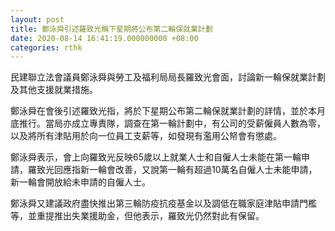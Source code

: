 ```yaml
---
layout: post
title: 鄭泳舜引述羅致光稱下星期將公布第二輪保就業計劃
date: 2020-08-14 16:41:19.000000000 +08:00
categories: rthk
---
```


民建聯立法會議員鄭泳舜與勞工及福利局局長羅致光會面，討論新一輪保就業計劃及其他支援就業措施。

鄭泳舜在會後引述羅致光指，將於下星期公布第二輪保就業計劃的詳情，並於本月底推行。當局亦成立專責隊，調查在第一輪計劃中，有公司的受薪僱員人數為零，以及將所有津貼用於向一位員工支薪等，如發現有濫用公帑會有懲處。

鄭泳舜表示，會上向羅致光反映65歲以上就業人士和自僱人士未能在第一輪申請，羅致光回應指新一輪會改善，又說第一輪有超過10萬名自僱人士未能申請，新一輪會開放給未申請的自僱人士。

鄭泳舜又建議政府盡快推出第三輪防疫抗疫基金以及調低在職家庭津貼申請門檻等，並重提推出失業援助金，但他表示，羅致光仍然對此有保留。
